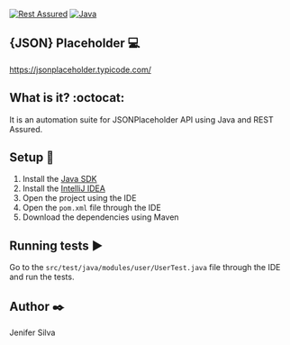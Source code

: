 [![Rest Assured](https://img.shields.io/badge/tested_with-Rest_Assured-dark_green)](https://rest-assured.io/) [![Java](https://img.shields.io/badge/language-Java-red)](https://www.oracle.com/java/technologies/downloads/#java21)


## {JSON} Placeholder :computer:

https://jsonplaceholder.typicode.com/

## What is it? :octocat:

It is an automation suite for JSONPlaceholder API using Java and REST Assured.

## Setup :hammer:

1. Install the [Java SDK](https://www.oracle.com/java/technologies/downloads/#java21)
2. Install the [IntelliJ IDEA](https://www.jetbrains.com/pt-br/idea/download/)
3. Open the project using the IDE
4. Open the ```pom.xml``` file through the IDE
5. Download the dependencies using Maven

## Running tests :arrow_forward:

Go to the ```src/test/java/modules/user/UserTest.java``` file through the IDE and run the tests.

## Author :black_nib:
Jenifer Silva
